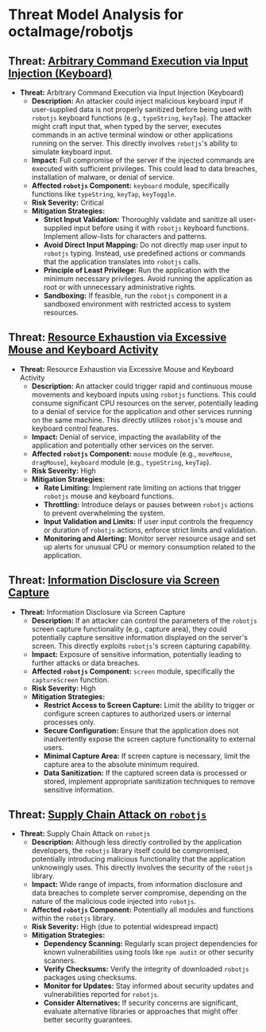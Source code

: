 # Threat Model Analysis for octalmage/robotjs

## Threat: [Arbitrary Command Execution via Input Injection (Keyboard)](./threats/arbitrary_command_execution_via_input_injection_(keyboard).md)

*   **Threat:** Arbitrary Command Execution via Input Injection (Keyboard)
    *   **Description:** An attacker could inject malicious keyboard input if user-supplied data is not properly sanitized before being used with `robotjs` keyboard functions (e.g., `typeString`, `keyTap`). The attacker might craft input that, when typed by the server, executes commands in an active terminal window or other applications running on the server. This directly involves `robotjs`'s ability to simulate keyboard input.
    *   **Impact:** Full compromise of the server if the injected commands are executed with sufficient privileges. This could lead to data breaches, installation of malware, or denial of service.
    *   **Affected `robotjs` Component:** `keyboard` module, specifically functions like `typeString`, `keyTap`, `keyToggle`.
    *   **Risk Severity:** Critical
    *   **Mitigation Strategies:**
        *   **Strict Input Validation:**  Thoroughly validate and sanitize all user-supplied input before using it with `robotjs` keyboard functions. Implement allow-lists for characters and patterns.
        *   **Avoid Direct Input Mapping:**  Do not directly map user input to `robotjs` typing. Instead, use predefined actions or commands that the application translates into `robotjs` calls.
        *   **Principle of Least Privilege:** Run the application with the minimum necessary privileges. Avoid running the application as root or with unnecessary administrative rights.
        *   **Sandboxing:** If feasible, run the `robotjs` component in a sandboxed environment with restricted access to system resources.

## Threat: [Resource Exhaustion via Excessive Mouse and Keyboard Activity](./threats/resource_exhaustion_via_excessive_mouse_and_keyboard_activity.md)

*   **Threat:** Resource Exhaustion via Excessive Mouse and Keyboard Activity
    *   **Description:** An attacker could trigger rapid and continuous mouse movements and keyboard inputs using `robotjs` functions. This could consume significant CPU resources on the server, potentially leading to a denial of service for the application and other services running on the same machine. This directly utilizes `robotjs`'s mouse and keyboard control features.
    *   **Impact:** Denial of service, impacting the availability of the application and potentially other services on the server.
    *   **Affected `robotjs` Component:** `mouse` module (e.g., `moveMouse`, `dragMouse`), `keyboard` module (e.g., `typeString`, `keyTap`).
    *   **Risk Severity:** High
    *   **Mitigation Strategies:**
        *   **Rate Limiting:** Implement rate limiting on actions that trigger `robotjs` mouse and keyboard functions.
        *   **Throttling:**  Introduce delays or pauses between `robotjs` actions to prevent overwhelming the system.
        *   **Input Validation and Limits:**  If user input controls the frequency or duration of `robotjs` actions, enforce strict limits and validation.
        *   **Monitoring and Alerting:** Monitor server resource usage and set up alerts for unusual CPU or memory consumption related to the application.

## Threat: [Information Disclosure via Screen Capture](./threats/information_disclosure_via_screen_capture.md)

*   **Threat:** Information Disclosure via Screen Capture
    *   **Description:** If an attacker can control the parameters of the `robotjs` screen capture functionality (e.g., capture area), they could potentially capture sensitive information displayed on the server's screen. This directly exploits `robotjs`'s screen capturing capability.
    *   **Impact:** Exposure of sensitive information, potentially leading to further attacks or data breaches.
    *   **Affected `robotjs` Component:** `screen` module, specifically the `captureScreen` function.
    *   **Risk Severity:** High
    *   **Mitigation Strategies:**
        *   **Restrict Access to Screen Capture:**  Limit the ability to trigger or configure screen captures to authorized users or internal processes only.
        *   **Secure Configuration:** Ensure that the application does not inadvertently expose the screen capture functionality to external users.
        *   **Minimal Capture Area:** If screen capture is necessary, limit the capture area to the absolute minimum required.
        *   **Data Sanitization:** If the captured screen data is processed or stored, implement appropriate sanitization techniques to remove sensitive information.

## Threat: [Supply Chain Attack on `robotjs`](./threats/supply_chain_attack_on_`robotjs`.md)

*   **Threat:**  Supply Chain Attack on `robotjs`
    *   **Description:**  Although less directly controlled by the application developers, the `robotjs` library itself could be compromised, potentially introducing malicious functionality that the application unknowingly uses. This directly involves the security of the `robotjs` library.
    *   **Impact:**  Wide range of impacts, from information disclosure and data breaches to complete server compromise, depending on the nature of the malicious code injected into `robotjs`.
    *   **Affected `robotjs` Component:**  Potentially all modules and functions within the `robotjs` library.
    *   **Risk Severity:** High (due to potential widespread impact)
    *   **Mitigation Strategies:**
        *   **Dependency Scanning:** Regularly scan project dependencies for known vulnerabilities using tools like `npm audit` or other security scanners.
        *   **Verify Checksums:** Verify the integrity of downloaded `robotjs` packages using checksums.
        *   **Monitor for Updates:** Stay informed about security updates and vulnerabilities reported for `robotjs`.
        *   **Consider Alternatives:** If security concerns are significant, evaluate alternative libraries or approaches that might offer better security guarantees.

